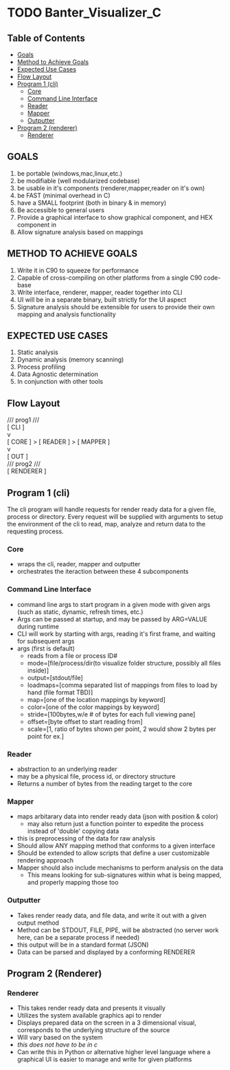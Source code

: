 # TODO Banter_Visualizer_C

## Table of Contents
- [Goals](#goals)
- [Method to Achieve Goals](#method-to-achieve-goals)
- [Expected Use Cases](#expected-use-cases)
- [Flow Layout](#flow-layout)
- [Program 1 (cli)](#program-1-cli)
  - [Core](#core)
  - [Command Line Interface](#command-line-interface)
  - [Reader](#reader)
  - [Mapper](#mapper)
  - [Outputter](#outputter)
- [Program 2 (renderer)](#program-2-renderer)
  - [Renderer](#renderer)

## GOALS
  1. be portable (windows,mac,linux,etc.)
  2. be modifiable (well modularized codebase)
  3. be usable in it's components (renderer,mapper,reader on it's own)
  4. be FAST (minimal overhead in C)
  5. have a SMALL footprint (both in binary & in memory)
  6. Be accessible to general users
  7. Provide a graphical interface to show graphical component, and HEX component in
  8. Allow signature analysis based on mappings

## METHOD TO ACHIEVE GOALS
  1. Write it in C90 to squeeze for performance
  2. Capable of cross-compiling on other platforms from a single C90 code-base
  3. Write interface, renderer, mapper, reader together into CLI
  4. UI will be in a separate binary, built strictly for the UI aspect
  5. Signature analysis should be extensible for users to provide their own mapping and analysis functionality

## EXPECTED USE CASES
  1. Static analysis
  2. Dynamic analysis (memory scanning)
  3. Process profiling
  4. Data Agnostic determination
  5. In conjunction with other tools

## Flow Layout

/// prog1 ///<br>
[ CLI ]<br>
v<br>
[ CORE ] > [ READER ] > [ MAPPER ]<br>
v<br>
[ OUT ]<br>
/// prog2 ///<br>
[ RENDERER ]<br>

## Program 1 (cli)
The cli program will handle requests for render ready data for a given file, process or directory. Every request will be supplied with arguments to setup the environment of the cli to read, map, analyze and return data to the requesting process.
### Core
  - wraps the cli, reader, mapper and outputter
  - orchestrates the iteraction between these 4 subcomponents
### Command Line Interface
  - command line args to start program in a given mode with given args (such as static, dynamic, refresh times, etc.)
  - Args can be passed at startup, and may be passed by ARG=VALUE during runtime
  - CLI will work by starting with args, reading it's first frame, and waiting for subsequent args
  - args (first is default)
    - reads from a file or process ID#
    - mode=[file/process/dir(to visualize folder structure, possibly all files inside)]
    - output=[stdout/file]
    - loadmaps=[comma separated list of mappings from files to load by hand (file format TBD)]
    - map=[one of the location mappings by keyword]
    - color=[one of the color mappings by keyword]
    - stride=[100bytes,w/e # of bytes for each full viewing pane]
    - offset=[byte offset to start reading from]
    - scale=[1, ratio of bytes shown per point, 2 would show 2 bytes per point for ex.]
### Reader
  - abstraction to an underlying reader
  - may be a physical file, process id, or directory structure
  - Returns a number of bytes from the reading target to the core
### Mapper
  - maps arbitarary data into render ready data (json with position & color)
    - may also return just a function pointer to expedite the process instead of 'double' copying data
  - this is preprocessing of the data for raw analysis
  - Should allow ANY mapping method that conforms to a given interface
  - Should be extended to allow scripts that define a user customizable rendering approach
  - Mapper should also include mechanisms to perform analysis on the data
    - This means looking for sub-signatures within what is being mapped, and properly mapping those too
### Outputter
  - Takes render ready data, and file data, and write it out with a given output method
  - Method can be STDOUT, FILE, PIPE, will be abstracted (no server work here, can be a separate process if needed)
  - this output will be in a standard format (JSON)
  - Data can be parsed and displayed by a conforming RENDERER

## Program 2 (Renderer)

### Renderer
  - This takes render ready data and presents it visually
  - Utilizes the system available graphics api to render
  - Displays prepared data on the screen in a 3 dimensional visual, corresponds to the underlying structure of the source
  - Will vary based on the system
  - _this does not have to be in c_
  - Can write this in Python or alternative higher level language where a graphical UI is easier to manage and write for given platforms
